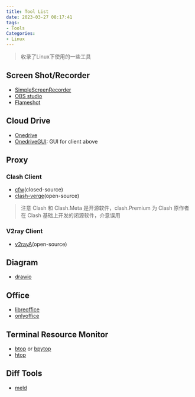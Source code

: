 ```yaml
---
title: Tool List
date: 2023-03-27 08:17:41
tags: 
- Tools
Categories: 
- Linux
---
```

>收录了Linux下使用的一些工具

## Screen Shot/Recorder

- [SimpleScreenRecorder](https://www.maartenbaert.be/simplescreenrecorder/)
- [OBS studio](https://obsproject.com/)
- [Flameshot](https://flameshot.org/)

## Cloud Drive

- [Onedrive](https://github.com/abraunegg/onedrive/tree/master)
- [OnedriveGUI](https://github.com/bpozdena/OneDriveGUI): GUI for client above

## Proxy

### Clash Client

- [cfw](https://github.com/Fndroid/clash_for_windows_pkg)(closed-source)
- [clash-verge]( https://github.com/zzzgydi/clash-verge )(open-source)

>注意 Clash 和 Clash.Meta 是开源软件，clash.Premium 为 Clash 原作者在 Clash 基础上开发的闭源软件，介意误用

### V2ray Client

- [v2rayA]( https://github.com/v2rayA/v2rayA )(open-source)

## Diagram

- [drawio](https://app.diagrams.net/)

## Office

- [libreoffice](https://github.com/LibreOffice/core)
- [onlyoffice](https://github.com/ONLYOFFICE/DesktopEditors)

## Terminal Resource Monitor

- [btop](https://github.com/aristocratos/btop) or [bpytop](https://github.com/aristocratos/bpytop)
- [htop](https://github.com/htop-dev/htop)

## Diff Tools

- [meld](https://gitlab.gnome.org/GNOME/meld)

